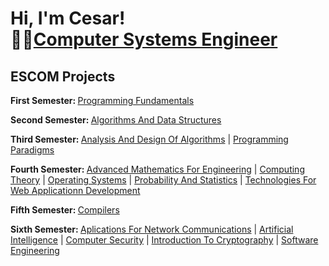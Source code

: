 <h1>Hi, I'm Cesar! <br/>👨‍💻<a href="https://github.com/hernandezr-jcesar">Computer Systems Engineer</a></h1>

<h2> ESCOM  Projects</h2>

<b> First Semester: </b>        [Programming Fundamentals](https://github.com/hernandezr-jcesar/Programming-Fundamentals) 

<b> Second Semester: </b>       [Algorithms And Data Structures](https://github.com/hernandezr-jcesar/Algorithms-And-Data-Structures)

<b> Third Semester: </b>       [Analysis And Design Of Algorithms](https://github.com/hernandezr-jcesar/Analysis-And-Design-Of-Algorithms)   |   [Programming Paradigms](https://github.com/hernandezr-jcesar/Programming-Paradigms) 

<b> Fourth Semester: </b>      [Advanced Mathematics For Engineering](https://github.com/hernandezr-jcesar/Advanced-Mathematics-For-Engineering)  |  [Computing Theory](https://github.com/hernandezr-jcesar/Computing-Theory)  |  [Operating Systems](https://github.com/hernandezr-jcesar/Operating-Systems)  |  [Probability And Statistics](https://github.com/hernandezr-jcesar/Probability-And-Statistics)  |  [Technologies For Web Applicationn Development](https://github.com/hernandezr-jcesar/Technologies-For-Web-Application-Development)

<b> Fifth Semester: </b>       [Compilers](https://github.com/hernandezr-jcesar/Compilers)

<b> Sixth Semester: </b>       [Aplications For Network Communications](https://github.com/hernandezr-jcesar/Applications-For-Network-Communications)  |  [Artificial Intelligence](https://github.com/hernandezr-jcesar/Artificial-Intelligence)  |  [Computer Security](https://github.com/hernandezr-jcesar/Computer-Security)  |  [Introduction To Cryptography](https://github.com/hernandezr-jcesar/Introduction-To-Cryptography)  |  [Software Engineering](https://github.com/hernandezr-jcesar/Software-Engineering)






